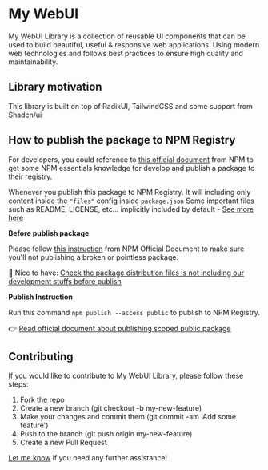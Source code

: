 # My WebUI

My WebUI Library is a collection of reusable UI components that can be used to build beautiful, useful & responsive web applications.
Using modern web technologies and follows best practices to ensure high quality and maintainability.

## Library motivation

This library is built on top of RadixUI, TailwindCSS and some support from Shadcn/ui

## How to publish the package to NPM Registry

For developers, you could reference to [this official document](https://docs.npmjs.com/cli/v10/using-npm/developers) from NPM to get some NPM essentials knowledge for develop and publish a package to their registry.

Whenever you publish this package to NPM Registry.
It will including only content inside the `"files"` config inside `package.json`
Some important files such as README, LICENSE, etc... implicitly included by default - [See more here](https://docs.npmjs.com/cli/v10/configuring-npm/package-json#files)

**Before publish package**

Please follow [this instruction](https://docs.npmjs.com/cli/v10/using-npm/developers#before-publishing-make-sure-your-package-installs-and-works) from NPM Official Document to make sure you'll not publishing a broken or pointless package.

🤪 Nice to have: [Check the package distribution files is not including our development stuffs before publish](https://docs.npmjs.com/cli/v10/using-npm/developers#testing-whether-your-npmignore-or-files-config-works)

**Publish Instruction**

Run this command `npm publish --access public` to publish to NPM Registry.

👉 [Read official document about publishing scoped public package](https://docs.npmjs.com/creating-and-publishing-scoped-public-packages)

## Contributing

If you would like to contribute to My WebUI Library, please follow these steps:

1. Fork the repo
2. Create a new branch (git checkout -b my-new-feature)
3. Make your changes and commit them (git commit -am 'Add some feature')
4. Push to the branch (git push origin my-new-feature)
5. Create a new Pull Request

<a href="mailto:lmint.dev@gmail.com">Let me know</a> if you need any further assistance!
